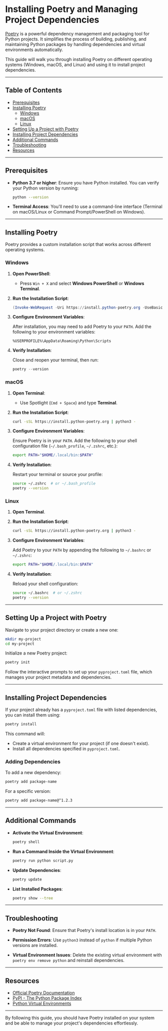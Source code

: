 # Installing Poetry and Managing Project Dependencies

[Poetry](https://python-poetry.org/) is a powerful dependency management and packaging tool for Python projects. It simplifies the process of building, publishing, and maintaining Python packages by handling dependencies and virtual environments automatically.

This guide will walk you through installing Poetry on different operating systems (Windows, macOS, and Linux) and using it to install project dependencies.

---

## Table of Contents

- [Prerequisites](#prerequisites)
- [Installing Poetry](#installing-poetry)
  - [Windows](#windows)
  - [macOS](#macos)
  - [Linux](#linux)
- [Setting Up a Project with Poetry](#setting-up-a-project-with-poetry)
- [Installing Project Dependencies](#installing-project-dependencies)
- [Additional Commands](#additional-commands)
- [Troubleshooting](#troubleshooting)
- [Resources](#resources)

---

## Prerequisites

- **Python 3.7 or higher**: Ensure you have Python installed. You can verify your Python version by running:

  ```bash
  python --version
  ```

- **Terminal Access**: You'll need to use a command-line interface (Terminal on macOS/Linux or Command Prompt/PowerShell on Windows).

---

## Installing Poetry

Poetry provides a custom installation script that works across different operating systems.

### Windows

1. **Open PowerShell**:

   - Press `Win + X` and select **Windows PowerShell** or **Windows Terminal**.

2. **Run the Installation Script**:

   ```powershell
   (Invoke-WebRequest -Uri https://install.python-poetry.org -UseBasicParsing).Content | python -
   ```

3. **Configure Environment Variables**:

   After installation, you may need to add Poetry to your `PATH`. Add the following to your environment variables:

   ```
   %USERPROFILE%\AppData\Roaming\Python\Scripts
   ```

4. **Verify Installation**:

   Close and reopen your terminal, then run:

   ```powershell
   poetry --version
   ```

### macOS

1. **Open Terminal**:

   - Use Spotlight (`Cmd + Space`) and type **Terminal**.

2. **Run the Installation Script**:

   ```bash
   curl -sSL https://install.python-poetry.org | python3 -
   ```

3. **Configure Environment Variables**:

   Ensure Poetry is in your `PATH`. Add the following to your shell configuration file (`~/.bash_profile`, `~/.zshrc`, etc.):

   ```bash
   export PATH="$HOME/.local/bin:$PATH"
   ```

4. **Verify Installation**:

   Restart your terminal or source your profile:

   ```bash
   source ~/.zshrc  # or ~/.bash_profile
   poetry --version
   ```

### Linux

1. **Open Terminal**.

2. **Run the Installation Script**:

   ```bash
   curl -sSL https://install.python-poetry.org | python3 -
   ```

3. **Configure Environment Variables**:

   Add Poetry to your `PATH` by appending the following to `~/.bashrc` or `~/.zshrc`:

   ```bash
   export PATH="$HOME/.local/bin:$PATH"
   ```

4. **Verify Installation**:

   Reload your shell configuration:

   ```bash
   source ~/.bashrc  # or ~/.zshrc
   poetry --version
   ```

---

## Setting Up a Project with Poetry

Navigate to your project directory or create a new one:

```bash
mkdir my-project
cd my-project
```

Initialize a new Poetry project:

```bash
poetry init
```

Follow the interactive prompts to set up your `pyproject.toml` file, which manages your project metadata and dependencies.

---

## Installing Project Dependencies

If your project already has a `pyproject.toml` file with listed dependencies, you can install them using:

```bash
poetry install
```

This command will:

- Create a virtual environment for your project (if one doesn't exist).
- Install all dependencies specified in `pyproject.toml`.

### Adding Dependencies

To add a new dependency:

```bash
poetry add package-name
```

For a specific version:

```bash
poetry add package-name@^1.2.3
```

---

## Additional Commands

- **Activate the Virtual Environment**:

  ```bash
  poetry shell
  ```

- **Run a Command Inside the Virtual Environment**:

  ```bash
  poetry run python script.py
  ```

- **Update Dependencies**:

  ```bash
  poetry update
  ```

- **List Installed Packages**:

  ```bash
  poetry show --tree
  ```

---

## Troubleshooting

- **Poetry Not Found**: Ensure that Poetry's install location is in your `PATH`.

- **Permission Errors**: Use `python3` instead of `python` if multiple Python versions are installed.

- **Virtual Environment Issues**: Delete the existing virtual environment with `poetry env remove python` and reinstall dependencies.

---

## Resources

- [Official Poetry Documentation](https://python-poetry.org/docs/)
- [PyPI - The Python Package Index](https://pypi.org/)
- [Python Virtual Environments](https://docs.python.org/3/tutorial/venv.html)

---

By following this guide, you should have Poetry installed on your system and be able to manage your project's dependencies effortlessly.